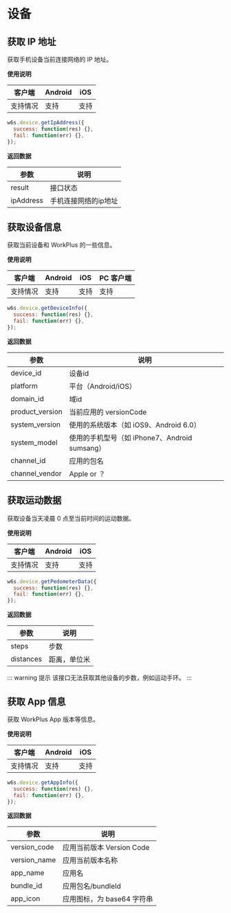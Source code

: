 # 设备

## 获取 IP 地址
获取手机设备当前连接网络的 IP 地址。

**使用说明**

| 客户端   | Android | iOS  |
| -------- | ------- | ---- |
| 支持情况 | 支持  | 支持 |


```js
w6s.device.getIpAddress({
  success: function(res) {},
  fail: function(err) {},
});
```

**返回数据**

| 参数 | 说明 |
| - | - | 
| result | 接口状态  |
| ipAddress | 手机连接网络的ip地址  |

## 获取设备信息
获取当前设备和 WorkPlus 的一些信息。

**使用说明**

| 客户端   | Android | iOS  | PC 客户端 |
| -------- | ------- | ---- | ----- |
| 支持情况 | 支持  | 支持 | 支持 |


```js
w6s.device.getDeviceInfo({
  success: function(res) {},
  fail: function(err) {},
});
```

**返回数据**

| 参数 | 说明 |
| - | - | 
| device_id | 设备id  |
| platform | 平台（Android/iOS）  |
| domain_id | 域id  |
| product_version | 当前应用的 versionCode |
| system_version | 使用的系统版本（如 iOS9、Android 6.0） |
| system_model | 使用的手机型号（如 iPhone7、Android sumsang） |
| channel_id | 应用的包名  |
| channel_vendor | Apple or ？|


## 获取运动数据
获取设备当天凌晨 0 点至当前时间的运动数据。

**使用说明**

| 客户端   | Android | iOS  |
| -------- | ------- | ---- |
| 支持情况 | 支持  | 支持 |


```js
w6s.device.getPedometerData({
  success: function(res) {},
  fail: function(err) {},
});
```

**返回数据**

| 参数 | 说明 |
| - | - | 
| steps | 步数  |
| distances | 距离，单位米  |

::: warning 提示
该接口无法获取其他设备的步数，例如运动手环。
:::

## 获取 App 信息

获取 WorkPlus App 版本等信息。

**使用说明**

| 客户端   | Android | iOS  |
| -------- | ------- | ---- |
| 支持情况 | 支持  | 支持 |


```js
w6s.device.getAppInfo({
  success: function(res) {},
  fail: function(err) {},
});
```

**返回数据**

| 参数 | 说明 |
| - | - | 
| version_code | 应用当前版本 Version Code  |
| version_name | 应用当前版本名称  |
| app_name | 应用名 |
| bundle_id | 应用包名/bundleId |
| app_icon | 应用图标，为 base64 字符串 |
